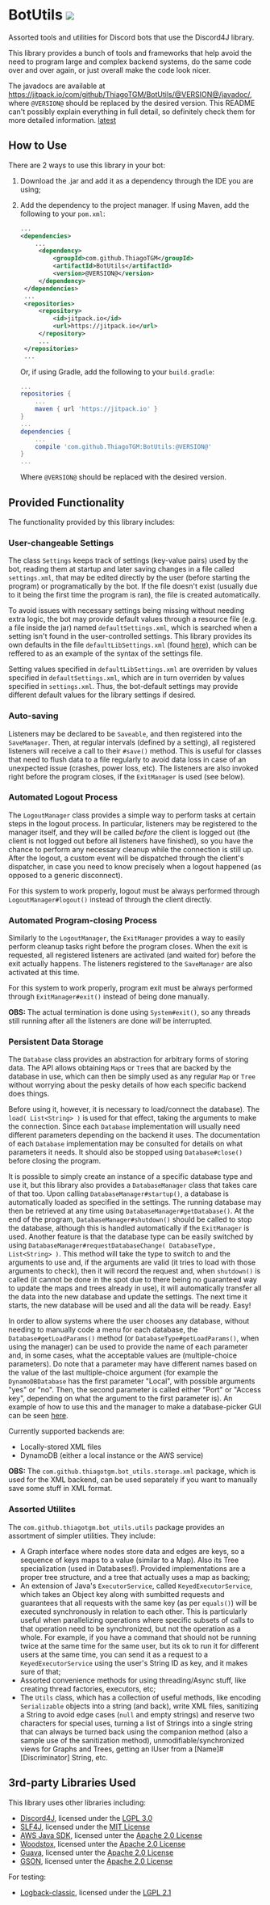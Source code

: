 # BotUtils [![](https://jitpack.io/v/ThiagoTGM/BotUtils.svg)](https://jitpack.io/#ThiagoTGM/BotUtils)
Assorted tools and utilities for Discord bots that use the Discord4J library.

This library provides a bunch of tools and frameworks that help avoid the need to program large and complex backend systems, do the same code over and over again, or just overall make the code look nicer.

The javadocs are available at https://jitpack.io/com/github/ThiagoTGM/BotUtils/@VERSION@/javadoc/, where `@VERSION@` should be replaced by the desired version. This README can't possibly explain everything in full detail, so definitely check them for more detailed information. [latest](https://jitpack.io/com/github/ThiagoTGM/BotUtils/1.0.2/javadoc/)

## How to Use
There are 2 ways to use this library in your bot:

1. Download the .jar and add it as a dependency through the IDE you are using;
2. Add the dependency to the project manager.
   If using Maven, add the following to your `pom.xml`:
   ```xml
   ...
   <dependencies>
       ...
        <dependency>
            <groupId>com.github.ThiagoTGM</groupId>
            <artifactId>BotUtils</artifactId>
            <version>@VERSION@</version>
        </dependency>
    </dependencies>
    ...
    <repositories>
        <repository>
            <id>jitpack.io</id>
            <url>https://jitpack.io</url>
        </repository>
        ...
    </repositories>
    ...
    ```

    Or, if using Gradle, add the following to your `build.gradle`:
    ```groovy
    ...
    repositories {
        ...
        maven { url 'https://jitpack.io' }
    }
    ...
    dependencies {
        ...
        compile 'com.github.ThiagoTGM:BotUtils:@VERSION@'
    }
    ...
    ```
    Where `@VERSION@` should be replaced with the desired version.

## Provided Functionality
The functionality provided by this library includes:
### User-changeable Settings
The class `Settings` keeps track of settings (key-value pairs) used by the bot, reading them at startup and later saving changes in a file called `settings.xml`, that may be edited directly by the user (before starting the program) or programatically by the bot. If the file doesn't exist (usually due to it being the first time the program is ran), the file is created automatically.

To avoid issues with necessary settings being missing without needing extra logic, the bot may provide default values through a resource file (e.g. a file inside the jar) named `defaultSettings.xml`, which is searched when a setting isn't found in the user-controlled settings. This library provides its own defaults in the file `defaultLibSettings.xml` (found [here](https://github.com/ThiagoTGM/BotUtils/blob/master/src/main/resources/defaultLibSettings.xml)), which can be reffered to as an example of the syntax of the settings file. 

Setting values specified in `defaultLibSettings.xml` are overriden by values specified in `defaultSettings.xml`, which are in turn overriden by values specified in `settings.xml`. Thus, the bot-default settings may provide different default values for the library settings if desired.

### Auto-saving
Listeners may be declared to be `Saveable`, and then registered into the `SaveManager`. Then, at regular intervals (defined by a setting), all registered listeners will receive a call to their `#save()` method. This is useful for classes that need to flush data to a file regularly to avoid data loss in case of an unexpected issue (crashes, power loss, etc). The listeners are also invoked right before the program closes, if the `ExitManager` is used (see below).

### Automated Logout Process
The `LogoutManager` class provides a simple way to perform tasks at certain steps in the logout process. In particular, listeners may be registered to the manager itself, and they will be called *before* the client is logged out (the client is not logged out before all listeners have finished), so you have the chance to perform any necessary cleanup while the connection is still up. After the logout, a custom event will be dispatched through the client's dispatcher, in case you need to know precisely when a logout happened (as opposed to a generic disconnect).

For this system to work properly, logout must be always performed through `LogoutManager#logout()` instead of through the client directly.

### Automated Program-closing Process
Similarly to the `LogoutManager`, the `ExitManager` provides a way to easily perform cleanup tasks right before the program closes. When the exit is requested, all registered listeners are activated (and waited for) before the exit actually happens. The listeners registered to the `SaveManager` are also activated at this time.

For this system to work properly, program exit must be always performed through `ExitManager#exit()` instead of being done manually.

**OBS:** The actual termination is done using `System#exit()`, so any threads still running after all the listeners are done *will* be interrupted.

### Persistent Data Storage
The `Database` class provides an abstraction for arbitrary forms of storing data. The API allows obtaining `Map`s or `Tree`s that are backed by the database in use, which can then be simply used as any regular `Map` or `Tree` without worrying about the pesky details of how each specific backend does things.

Before using it, however, it is necessary to load/connect the database). The `load( List<String> )` is used for that effect, taking the arguments to make the connection. Since each `Database` implementation will usually need different parameters depending on the backend it uses. The documentation of each `Database` implementation may be consulted for details on what parameters it needs. It should also be stopped using `Database#close()` before closing the program.

It is possible to simply create an instance of a specific database type and use it, but this library also provides a `DatabaseManager` class that takes care of that too. Upon calling `DatabaseManager#startup()`, a database is automatically loaded as specified in the settings. The running database may then be retrieved at any time using `DatabaseManager#getDatabase()`. At the end of the program, `DatabaseManager#shutdown()` should be called to stop the database, although this is handled automatically if the `ExitManager` is used. Another feature is that the database type can be easily switched by using `DatabaseManager#requestDatabaseChange( DatabaseType, List<String> )`. This method will take the type to switch to and the arguments to use and, if the arguments are valid (it tries to load with those arguments to check), then it will record the request and, when `shutdown()` is called (it cannot be done in the spot due to there being no guaranteed way to update the maps and trees already in use), it will automatically transfer all the data into the new database and update the settings. The next time it starts, the new database will be used and all the data will be ready. Easy! 

In order to allow systems where the user chooses any database, without needing to manually code a menu for each database, the `Database#getLoadParams()` method (or `DatabaseType#getLoadParams()`, when using the manager) can be used to provide the name of each parameter and, in some cases, what the acceptable values are (multiple-choice parameters). Do note that a parameter may have different names based on the value of the last multiple-choice argument (for example the `DynamoDBDatabase` has the first parameter "Local", with possible arguments "yes" or "no". Then, the second parameter is called either "Port" or "Access key", depending on what the argument to the first parameter is). An example of how to use this and the manager to make a database-picker GUI can be seen [here](https://github.com/ThiagoTGM/BlakeBot/blob/master/blakebot-core/src/main/java/com/github/thiagotgm/blakebot/console/DatabaseChangeDialog.java).

Currently supported backends are:
- Locally-stored XML files
- DynamoDB (either a local instance or the AWS service)

**OBS:** The `com.github.thiagotgm.bot_utils.storage.xml` package, which is used for the XML backend, can be used separately if you want to manually save some stuff in XML format.

### Assorted Utilites
The `com.github.thiagotgm.bot_utils.utils` package provides an assortment of simpler utilities. They include:
- A Graph interface where nodes store data and edges are keys, so a sequence of keys maps to a value (similar to a Map). Also its Tree specialization (used in Databases!). Provided implementations are a proper tree structure, and a tree that actually uses a map as backing;
- An extension of Java's `ExecutorService`, called `KeyedExecutorService`, which takes an Object key along with sumbitted requests and guarantees that all requests with the same key (as per `equals()`) will be executed synchronously in relation to each other. This is particularly useful when parallelizing operations where specific subsets of calls to that operation need to be synchronized, but not the operation as a whole. For example, if you have a command that should not be running twice at the same time for the same user, but its ok to run it for different users at the same time, you can send it as a request to a `KeyedExecutorService` using the user's String ID as key, and it makes sure of that;
- Assorted convenience methods for using threading/Async stuff, like creating thread factories, executors, etc;
- The `Utils` class, which has a collection of useful methods, like encoding `Serializable` objects into a string (and back), write XML files, sanitizing a String to avoid edge cases (`null` and empty strings) and reserve two characters for special uses, turning a list of Strings into a single string that can always be turned back using the companion method (also a sample use of the sanitization method), unmodifiable/synchronized views for Graphs and Trees, getting an IUser from a \[Name]#\[Discriminator] String, etc.

## 3rd-party Libraries Used

This library uses other libraries including:
- [Discord4J](https://github.com/austinv11/Discord4J), licensed under the [LGPL 3.0](https://www.gnu.org/licenses/lgpl-3.0.en.html)
- [SLF4J](https://www.slf4j.org/), licensed under the [MIT License](https://www.slf4j.org/license.html)
- [AWS Java SDK](https://aws.amazon.com/sdk-for-java/), licensed unter the [Apache 2.0 License](https://www.apache.org/licenses/LICENSE-2.0)
- [Woodstox](https://github.com/FasterXML/woodstox), licensed unter the [Apache 2.0 License](https://www.apache.org/licenses/LICENSE-2.0)
- [Guava](https://github.com/google/guava), licensed unter the [Apache 2.0 License](https://www.apache.org/licenses/LICENSE-2.0)
- [GSON](https://github.com/google/gson), licensed unter the [Apache 2.0 License](https://www.apache.org/licenses/LICENSE-2.0)

For testing:
- [Logback-classic](https://logback.qos.ch/), licensed under the [LGPL 2.1](https://www.gnu.org/licenses/old-licenses/lgpl-2.1.en.html)
